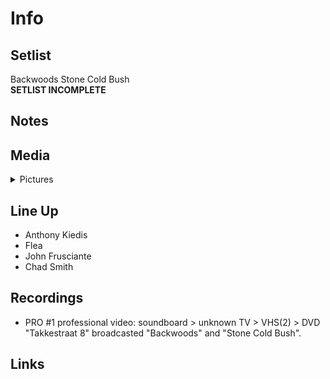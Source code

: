 # Info

## Setlist

Backwoods
Stone Cold Bush
<br>**SETLIST INCOMPLETE**

## Notes

## Media 

<details>
  <summary>Pictures</summary>
  <!--<img alt="Setlist" title="Setlist" src="_.jpg" height="200" />-->
</details>

## Line Up

* Anthony Kiedis
* Flea
* John Frusciante
* Chad Smith

## Recordings

* PRO #1 professional video: soundboard > unknown TV > VHS(2) > DVD "Takkestraat 8" broadcasted "Backwoods" and "Stone Cold Bush".

## Links
